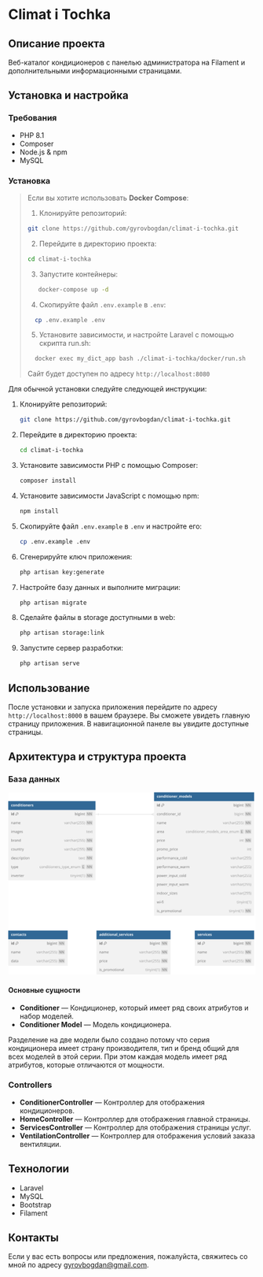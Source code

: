 # Climat i Tochka

## Описание проекта

Веб-каталог кондиционеров с панелью администратора на Filament и дополнительными информационными страницами.

## Установка и настройка

### Требования

-   PHP 8.1
-   Composer
-   Node.js & npm
-   MySQL

### Установка

> Если вы хотите использовать **Docker Compose**:
>
> 1.  Клонируйте репозиторий:
>
> ```bash
> git clone https://github.com/gyrovbogdan/climat-i-tochka.git
> ```
>
> 2.  Перейдите в директорию проекта:
>
> ```bash
> cd climat-i-tochka
> ```
>
> 3. Запустите контейнеры:
>
> ```bash
>    docker-compose up -d
> ```
>
> 4. Скопируйте файл `.env.example` в `.env`:
>
> ```bash
>   cp .env.example .env
> ```
>
> 5. Установите зависимости, и настройте Laravel с помощью скрипта run.sh:
>
> ```bash
>   docker exec my_dict_app bash ./climat-i-tochka/docker/run.sh
> ```
>
> Сайт будет доступен по адресу `http://localhost:8080`

Для обычной установки следуйте следующей инструкции:

1. Клонируйте репозиторий:

    ```bash
    git clone https://github.com/gyrovbogdan/climat-i-tochka.git
    ```

2. Перейдите в директорию проекта:

    ```bash
    cd climat-i-tochka
    ```

3. Установите зависимости PHP с помощью Composer:

    ```bash
    composer install
    ```

4. Установите зависимости JavaScript с помощью npm:

    ```bash
    npm install
    ```

5. Скопируйте файл `.env.example` в `.env` и настройте его:

    ```bash
    cp .env.example .env
    ```

6. Сгенерируйте ключ приложения:

    ```bash
    php artisan key:generate
    ```

7. Настройте базу данных и выполните миграции:

    ```bash
    php artisan migrate
    ```

8. Сделайте файлы в storage доступными в web:

    ```bash
    php artisan storage:link
    ```

9. Запустите сервер разработки:
    ```bash
    php artisan serve
    ```

## Использование

После установки и запуска приложения перейдите по адресу `http://localhost:8000` в вашем браузере. Вы сможете увидеть главную страницу приложения. В навигационной панеле вы увидите доступные страницы.

## Архитектура и структура проекта

### База данных

![Структура приложения](./docs/climat-i-tochka-structure.svg)

#### Основные сущности

-   **Conditioner** — Кондиционер, который имеет ряд своих атрибутов и набор моделей.
-   **Conditioner Model** — Модель кондиционера.

Разделение на две модели было создано потому что серия кондиционера имеет страну производителя, тип и бренд общий для всех моделей в этой серии. При этом каждая модель имеет ряд атрибутов, которые отличаются от мощности.

### Controllers

-   **ConditionerController** — Контроллер для отображения кондиционеров.
-   **HomeController** — Контроллер для отображения главной страницы.
-   **ServicesController** — Контроллер для отображения страницы услуг.
-   **VentilationController** — Контроллер для отображения условий заказа вентиляции.

## Технологии

-   Laravel
-   MySQL
-   Bootstrap
-   Filament

## Контакты

Если у вас есть вопросы или предложения, пожалуйста, свяжитесь со мной по адресу [gyrovbogdan@gmail.com](mailto:gyrovbogdan@gmail.com).

